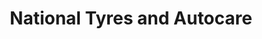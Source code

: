 ---
title: "National Tyres and Autocare"
url: /aylesbury/national-tyres-and-autocare/
shop: car repair
---